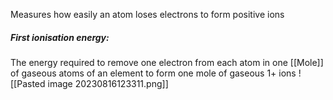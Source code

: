 Measures how easily an atom loses electrons to form positive ions

##### First ionisation energy:
The energy required to remove one electron from each atom in one [[Mole]] of gaseous atoms of an element to form one mole of gaseous 1+ ions
![[Pasted image 20230816123311.png]]
